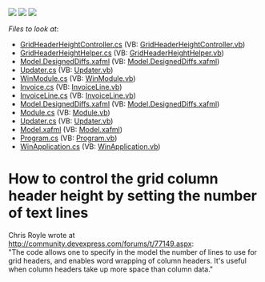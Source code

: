 <!-- default badges list -->
![](https://img.shields.io/endpoint?url=https://codecentral.devexpress.com/api/v1/VersionRange/128588413/10.1.4%2B)
[![](https://img.shields.io/badge/Open_in_DevExpress_Support_Center-FF7200?style=flat-square&logo=DevExpress&logoColor=white)](https://supportcenter.devexpress.com/ticket/details/E1490)
[![](https://img.shields.io/badge/📖_How_to_use_DevExpress_Examples-e9f6fc?style=flat-square)](https://docs.devexpress.com/GeneralInformation/403183)
<!-- default badges end -->
<!-- default file list -->
*Files to look at*:

* [GridHeaderHeightController.cs](./CS/GridColumnHeight.Module.Win/GridHeaderHeightController.cs) (VB: [GridHeaderHeightController.vb](./VB/GridColumnHeight.Module.Win/GridHeaderHeightController.vb))
* [GridHeaderHeightHelper.cs](./CS/GridColumnHeight.Module.Win/GridHeaderHeightHelper.cs) (VB: [GridHeaderHeightHelper.vb](./VB/GridColumnHeight.Module.Win/GridHeaderHeightHelper.vb))
* [Model.DesignedDiffs.xafml](./CS/GridColumnHeight.Module.Win/Model.DesignedDiffs.xafml) (VB: [Model.DesignedDiffs.xafml](./VB/GridColumnHeight.Module.Win/Model.DesignedDiffs.xafml))
* [Updater.cs](./CS/GridColumnHeight.Module.Win/Updater.cs) (VB: [Updater.vb](./VB/GridColumnHeight.Module.Win/Updater.vb))
* [WinModule.cs](./CS/GridColumnHeight.Module.Win/WinModule.cs) (VB: [WinModule.vb](./VB/GridColumnHeight.Module.Win/WinModule.vb))
* [Invoice.cs](./CS/GridColumnHeight.Module/Invoice.cs) (VB: [InvoiceLine.vb](./VB/GridColumnHeight.Module/InvoiceLine.vb))
* [InvoiceLine.cs](./CS/GridColumnHeight.Module/InvoiceLine.cs) (VB: [InvoiceLine.vb](./VB/GridColumnHeight.Module/InvoiceLine.vb))
* [Model.DesignedDiffs.xafml](./CS/GridColumnHeight.Module/Model.DesignedDiffs.xafml) (VB: [Model.DesignedDiffs.xafml](./VB/GridColumnHeight.Module/Model.DesignedDiffs.xafml))
* [Module.cs](./CS/GridColumnHeight.Module/Module.cs) (VB: [Module.vb](./VB/GridColumnHeight.Module/Module.vb))
* [Updater.cs](./CS/GridColumnHeight.Module/Updater.cs) (VB: [Updater.vb](./VB/GridColumnHeight.Module/Updater.vb))
* [Model.xafml](./CS/GridColumnHeight.Win/Model.xafml) (VB: [Model.xafml](./VB/GridColumnHeight.Win/Model.xafml))
* [Program.cs](./CS/GridColumnHeight.Win/Program.cs) (VB: [Program.vb](./VB/GridColumnHeight.Win/Program.vb))
* [WinApplication.cs](./CS/GridColumnHeight.Win/WinApplication.cs) (VB: [WinApplication.vb](./VB/GridColumnHeight.Win/WinApplication.vb))
<!-- default file list end -->
# How to control the grid column header height by setting the number of text lines


<p>Chris Royle wrote at <a href="http://community.devexpress.com/forums/t/77149.aspx">http://community.devexpress.com/forums/t/77149.aspx</a>:<br />
"The code allows one to specify in the model the number of lines to use for grid headers, and enables word wrapping of column headers. It's useful when column headers take up more space than column data."</p>

<br/>


